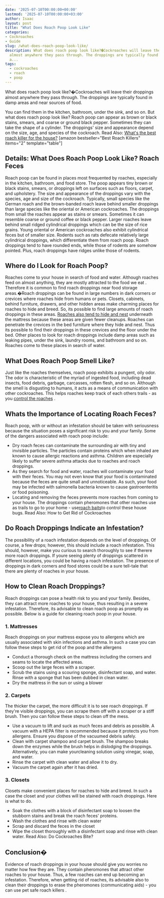 ```yaml
---
date: '2025-07-10T00:00:00+00:00'
lastmod: '2025-07-10T00:00:00+03:00'
author: Isaac
layout: post
title: "What Does Roach Poop Look Like"
categories:
- Cockroaches
- Guide
slug: /what-does-roach-poop-look-like/
description: What does roach poop look like?�Cockroaches will leave their droppings
  almost anywhere they pass through. The droppings are typically found in damp areas
  a...
tags: 
  - cockroaches
  - roach
  - poop
---
```

What does roach poop look like?�Cockroaches will leave their droppings almost anywhere they pass through. The droppings are typically found in damp areas and near sources of food.

You can find them in the kitchen, bathroom, under the sink, and so on.
But what does roach poop look like? Roach poop can appear as brown or black stains, smears, and coarse or ground black pepper. Sometimes they can take the shape of a cylinder.
The droppings' size and appearance depend on the size, age, and species of the cockroach. Read Also:
[What's the best roach killer for the house?](https://pestpolicy.com/best-roach-killer-for-apartments/)
[amazon bestseller="Best Roach Killers" items="2" template="table"]
## **Details: What Does Roach Poop Look Like? Roach Feces**
Roach poop can be found in places most frequented by roaches, especially in the kitchen, bathroom, and food store.
The poop appears tiny brown or black stains, smears, or droppings left on surfaces such as floors, carpet, and upholstery.
The size and appearance of the droppings vary with the species, age and size of the cockroach. Typically, small species like the German roach and the brown-banded roach leave behind smaller droppings than large species like the oriental or American cockroaches.
The droppings from small the roaches appear as stains or smears. Sometimes it can resemble coarse or ground coffee or black pepper.
Larger roaches leave behind small ridged cylindrical droppings which can be the size of rice grains. Young oriental or American cockroaches also exhibit cylindrical feces but of smaller size.
Rodents such as rats defecate relatively large cylindrical droppings, which differentiate them from roach poop.
Roach droppings tend to have rounded ends, while those of rodents are somehow pointed. Plus, roach droppings have ridges unlike those of rodents.
## **Where do I Look for Roach Poop?**
Roaches come to your house in search of food and water. Although roaches feed on almost anything, they are mostly attracted to the
food we eat
.
Therefore it is common to find roach droppings near food storage areas.�Roach droppings can be found in large numbers in dark corners or crevices where roaches hide from humans or pets.
Closets, cabinets, behind furniture, drawers, and other hidden areas make charming places for roaches to hide and breed. So, its possible to find large amounts of roach droppings in these areas.
[Roaches also tend to hide and nest](https://pestpolicy.com/how-to-find-a-roach-nest/)
underneath the mattress because these areas are given fewer cleanups. Roaches can penetrate the crevices in the
bed furniture where they hide
and nest. Thus its possible to find their droppings in these crevices and the floor under the bed.
Other places to look for roach droppings include damp areas such as leaking pipes, under the sink, laundry rooms, and bathroom and so on. Roaches come to these places in search of water.
## **What Does Roach Poop Smell Like?**
Just like the roaches themselves, roach poop exhibits a pungent, oily odor. The odor is characteristic of the myriad of ingested food, including dead insects, food debris, garbage, carcasses, rotten flesh, and so on.
Although the
smell
is disgusting to humans, it acts as a means of communication with other cockroaches. This helps roaches keep track of each others trails - as you
[control the roaches](https://entomology.ca.uky.edu/ef614)
.
## **Whats the Importance of Locating Roach Feces?**
Roach poop, with or without an infestation should be taken with seriousness because the situation poses a significant risk to you and your family. Some of the dangers associated with roach poop include:
- Dry roach feces can contaminate the surrounding air with tiny and invisible particles. The particles contain proteins which when inhaled are known to cause allergic reactions and asthma. Children are especially likely to suffer severe asthma attacks due to roaches and roach droppings.
- As they search for food and water, roaches will contaminate your food with their feces. You may not even know that your food is contaminated because the feces are quite small and unnoticeable. As such, your food may be infected with salmonella bacteria known to cause gastroenteritis or food poisoning.
- Locating and removing the feces prevents more roaches from coming to your house. The droppings contain pheromones that other roaches use as trails to go to your home - use[roach baits](https://pestpolicy.com/best-roach-bait/)to control these house bugs.
Read Also:
How to Get Rid of Cockroaches
## **Do Roach Droppings Indicate an Infestation?**
The possibility of a roach infestation depends on the level of droppings. Of course, a few drops; however, this should include a roach infestation. This should, however, make you curious to search thoroughly to see if therere more roach droppings.
If youre seeing plenty of droppings scattered in different locations, you could be having a roach infestation. The presence of droppings in dark corners and food stores could be a sure tell-tale that there are plenty of roaches in your house.
## **How to Clean Roach Droppings?**
Roach droppings can pose a health risk to you and your family. Besides, they can attract more roaches to your house, thus resulting in a severe infestation.
Therefore, its advisable to clean roach poop as promptly as possible. Below is a guide for cleaning roach poop in your house.
### **1. Mattresses**
Roach droppings on your mattress expose you to allergens which are usually associated with skin infections and asthma.
In such a case you can follow these
steps to get rid
of the poop and the allergens
- Conduct a thorough check on the mattress including the corners and seams to locate the affected areas.
- Scoop out the large feces with a scraper.
- Scrub the stains using a scouring sponge, disinfectant soap, and water. Rinse with a sponge that has been dubbed in clean water.
- Dry the mattress in the sun or using a blower
### **2. Carpets**
The thicker the carpet, the more difficult it is to see roach droppings.
If they're visible droppings, you can scrape them off with a scraper or a stiff brush. Then you can follow these steps to clean off the mess.
- Use a vacuum to lift and suck as much feces and debris as possible. A vacuum with a HEPA filter is recommended because it protects you from allergens. Ensure you dispose of the vacuumed debris safely.
- Clean with carpet shampoo and carpet brush. The shampoo breaks down the enzymes while the brush helps in dislodging the droppings. Alternatively, you can make yourcleaning solution using vinegar, soap, and water.
- Rinse the carpet with clean water and allow it to dry.
- Vacuum the carpet again after it has dried.
### **3. Closets**
Closets make convenient
places for roaches to hide
and breed. In such a case the closet and your clothes will be stained with roach droppings. Here is what to do.
- Soak the clothes with a block of disinfectant soap to loosen the stubborn stains and break the roach feces' proteins.
- Wash the clothes and rinse with clean water
- Scrap and discard the feces in the closet
- Wipe the closet thoroughly with a disinfectant soap and rinse with clean water.
Read Also:
Do Cockroaches Bite?
## **Conclusion�**
Evidence of roach droppings in your house should give you worries no matter how few they are.
They contain pheromones that attract other roaches to your house. Thus, a few roaches can end up becoming an infestation.
Therefore, when getting rid of roaches, its advisable also to clean their droppings to erase the pheromones (communicating aids) - you can use
pet safe roach killers
.
